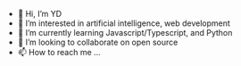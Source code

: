 - 👋 Hi, I’m YD
- 👀 I’m interested in artificial intelligence, web development
- 🌱 I’m currently learning Javascript/Typescript, and Python
- 💞️ I’m looking to collaborate on open source
- 📫 How to reach me ...

<!---
dglitxh/dglitxh is a ✨ special ✨ repository because its `README.md` (this file) appears on your GitHub profile.
You can click the Preview link to take a look at your changes.
--->

